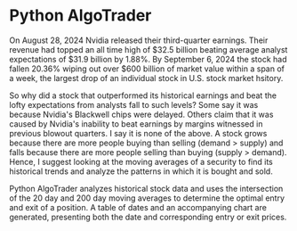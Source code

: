 # Python AlgoTrader

On August 28, 2024 Nvidia released their third-quarter earnings. Their revenue had topped an all time high of $32.5 billion beating average analyst expectations of $31.9 billion by 1.88%. By September 6, 2024 the stock had fallen 20.36% wiping out over $600 billion of market value within a span of a week, the largest drop of an individual stock in U.S. stock market hsitory.

So why did a stock that outperformed its historical earnings and beat the lofty expectations from analysts fall to such levels? Some say it was because Nvidia's Blackwell chips were delayed. Others claim that it was caused by Nvidia's inability to beat earnings by margins witnessed in previous blowout quarters. I say it is none of the above. A stock grows because there are more people buying than selling (demand > supply) and falls because there are more people selling than buying (supply > demand). Hence, I suggest looking at the moving averages of a security to find its historical trends and analyze the patterns in which it is bought and sold.

Python AlgoTrader analyzes historical stock data and uses the intersection of the 20 day and 200 day moving averages to determine the optimal entry and exit of a position. A table of dates and an accompanying chart are generated, presenting both the date and corresponding entry or exit prices.
